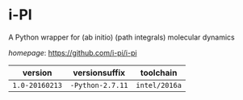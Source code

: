 # i-PI

A Python wrapper for (ab initio) (path integrals) molecular dynamics

*homepage*: <https://github.com/i-pi/i-pi>

version | versionsuffix | toolchain
--------|---------------|----------
``1.0-20160213`` | ``-Python-2.7.11`` | ``intel/2016a``
